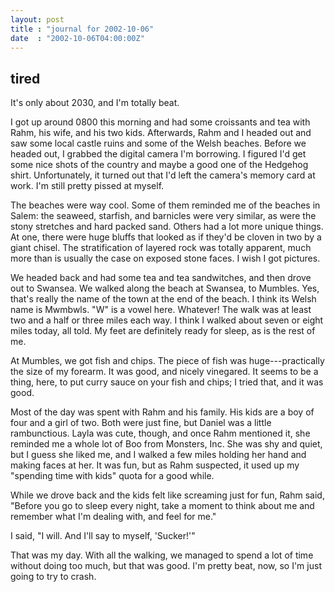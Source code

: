 ```yaml
---
layout: post
title : "journal for 2002-10-06"
date  : "2002-10-06T04:00:00Z"
---
```



## tired

It's only about 2030, and I'm totally beat.

I got up around 0800 this morning and had some croissants and tea with Rahm, his wife, and his two kids.  Afterwards, Rahm and I headed out and saw some local castle ruins and some of the Welsh beaches.  Before we headed out, I grabbed the digital camera I'm borrowing.  I figured I'd get some nice shots of the country and maybe a good one of the Hedgehog shirt.  Unfortunately, it turned out that I'd left the camera's memory card at work.  I'm still pretty pissed at myself.

The beaches were way cool.  Some of them reminded me of the beaches in Salem: the seaweed, starfish, and barnicles were very similar, as were the stony stretches and hard packed sand.  Others had a lot more unique things.  At one, there were huge bluffs that looked as if they'd be cloven in two by a giant chisel.  The stratification of layered rock was totally apparent, much more than is usually the case on exposed stone faces.  I wish I got pictures.

We headed back and had some tea and tea sandwitches, and then drove out to Swansea.  We walked along the beach at Swansea, to Mumbles.  Yes, that's really the name of the town at the end of the beach.  I think its Welsh name is Mwmbwls.  "W" is a vowel here.  Whatever!  The walk was at least two and a half or three miles each way.  I think I walked about seven or eight miles today, all told.  My feet are definitely ready for sleep, as is the rest of me.

At Mumbles, we got fish and chips.  The piece of fish was huge---practically the size of my forearm.  It was good, and nicely vinegared.  It seems to be a thing, here, to put curry sauce on your fish and chips;  I tried that, and it was good.

Most of the day was spent with Rahm and his family.  His kids are a boy of four and a girl of two.  Both were just fine, but Daniel was a little rambunctious. Layla was cute, though, and once Rahm mentioned it, she reminded me a whole lot of Boo from Monsters, Inc.  She was shy and quiet, but I guess she liked me, and I walked a few miles holding her hand and making faces at her.  It was fun, but as Rahm suspected, it used up my "spending time with kids" quota for a good while.

While we drove back and the kids felt like screaming just for fun, Rahm said, "Before you go to sleep every night, take a moment to think about me and remember what I'm dealing with, and feel for me."

I said, "I will.  And I'll say to myself, 'Sucker!'"

That was my day.  With all the walking, we managed to spend a lot of time without doing too much, but that was good.  I'm pretty beat, now, so I'm just going to try to crash.

